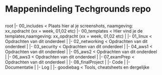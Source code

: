 # Mappenindeling Techgrounds repo

## 

root
 |- 00_includes < Plaats hier al je screenshots, naamgeving: xx_opdracht (xx = week, 01,02 etc)
 |- 00_templates < Hier vind je de templates,naamgeving: xx_opdracht (xx = week, 01,02 etc)
 |
 |- 01_linux < Opdrachten van dit onderdeel
 |
 |- 02_networking < Opdrachten van dit onderdeel
 |
 |- 03_security < Opdrachten van dit onderdeel
 |
 |- 04_aws1 < Opdrachten van dit onderdeel
 |
 |- 05_aws2 < Opdrachten van dit onderdeel
 |
 |- 06_aws3 < Opdrachten van dit onderdeel
 |
 |- 07_examPrep < Opdrachten van dit onderdeel
 |
 |- 08_finalProject 
 |  |- Code
 |  |- Documentatie
 |  |- Log
 |
 |- goodiebag < Tools, cheatsheets en dergelijke
